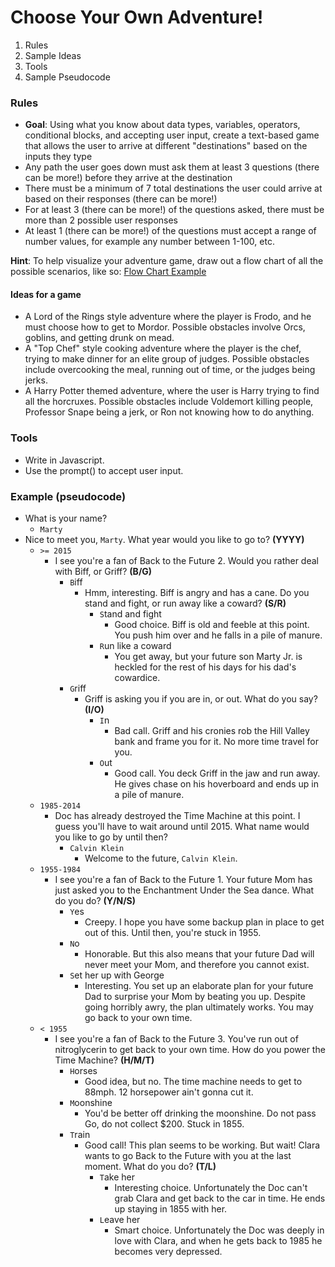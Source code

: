 # Choose Your Own Adventure!

1. Rules
2. Sample Ideas
3. Tools
4. Sample Pseudocode

### Rules
- **Goal**: Using what you know about data types, variables, operators, conditional blocks, and accepting user input, create a text-based game that allows the user to arrive at different "destinations" based on the inputs they type
- Any path the user goes down must ask them at least 3 questions (there can be more!) before they arrive at the destination
- There must be a minimum of 7 total destinations the user could arrive at based on their responses (there can be more!)
- For at least 3 (there can be more!) of the questions asked, there must be more than 2 possible user responses
- At least 1 (there can be more!) of the questions must accept a range of number values, for example any number between 1-100, etc.

**Hint**: To help visualize your adventure game, draw out a flow chart of all the possible scenarios, like so: [Flow Chart Example](http://www.sportsonearth.com/assets/images/0/5/0/79080050/cuts/WorldCupFlowchart_NEW_l6v3385x_txk68erv.jpg)

#### Ideas for a game
- A Lord of the Rings style adventure where the player is Frodo, and he must choose how to get to Mordor. Possible obstacles involve Orcs, goblins, and getting drunk on mead.
- A "Top Chef" style cooking adventure where the player is the chef, trying to make dinner for an elite group of judges. Possible obstacles include overcooking the meal, running out of time, or the judges being jerks.
- A Harry Potter themed adventure, where the user is Harry trying to find all the horcruxes. Possible obstacles include Voldemort killing people, Professor Snape being a jerk, or Ron not knowing how to do anything.

### Tools
- Write in Javascript.
- Use the prompt() to accept user input.

### Example (pseudocode)

- What is your name?
  - `Marty`
- Nice to meet you, `Marty`. What year would you like to go to? **(YYYY)**
    - `>= 2015`
        - I see you're a fan of Back to the Future 2. Would you rather deal with Biff, or Griff? **(B/G)**
            - `B`iff
                - Hmm, interesting. Biff is angry and has a cane. Do you stand and fight, or run away like a coward? **(S/R)**
                    - `S`tand and fight
                        - Good choice. Biff is old and feeble at this point. You push him over and he falls in a pile of manure.
                    - `R`un like a coward
                        - You get away, but your future son Marty Jr. is heckled for the rest of his days for his dad's cowardice.
            - `G`riff
                - Griff is asking you if you are in, or out. What do you say? **(I/O)**
                    - `I`n
                        - Bad call. Griff and his cronies rob the Hill Valley bank and frame you for it. No more time travel for you.
                    - `O`ut
                        - Good call. You deck Griff in the jaw and run away. He gives chase on his hoverboard and ends up in a pile of manure.
    - `1985-2014`
        - Doc has already destroyed the Time Machine at this point. I guess you'll have to wait around until 2015. What name would you like to go by until then?
            - `Calvin Klein`
                - Welcome to the future, `Calvin Klein`.
    - `1955-1984`
        - I see you're a fan of Back to the Future 1. Your future Mom has just asked you to the Enchantment Under the Sea dance. What do you do? **(Y/N/S)**
            - `Y`es
                - Creepy. I hope you have some backup plan in place to get out of this. Until then, you're stuck in 1955.
            - `N`o
                - Honorable. But this also means that your future Dad will never meet your Mom, and therefore you cannot exist.
            - `S`et her up with George
                - Interesting. You set up an elaborate plan for your future Dad to surprise your Mom by beating you up. Despite going horribly awry, the plan ultimately works. You may go back to your own time.
    - `< 1955`
        - I see you're a fan of Back to the Future 3. You've run out of nitroglycerin to get back to your own time. How do you power the Time Machine? **(H/M/T)**
            - `H`orses
                - Good idea, but no. The time machine needs to get to 88mph. 12 horsepower ain't gonna cut it.
            - `M`oonshine
                - You'd be better off drinking the moonshine. Do not pass Go, do not collect $200. Stuck in 1855.
            - `T`rain
                - Good call! This plan seems to be working. But wait! Clara wants to go Back to the Future with you at the last moment. What do you do? **(T/L)**
                    - `T`ake her
                        - Interesting choice. Unfortunately the Doc can't grab Clara and get back to the car in time. He ends up staying in 1855 with her.
                    - `L`eave her
                        - Smart choice. Unfortunately the Doc was deeply in love with Clara, and when he gets back to 1985 he becomes very depressed.
